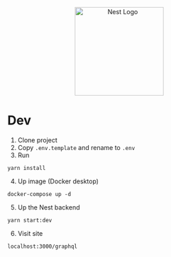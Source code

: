 <p align="center">
  <a href="http://nestjs.com/" target="blank"><img src="https://nestjs.com/img/logo-small.svg" width="200" alt="Nest Logo" /></a>
</p>

# Dev

1. Clone project
2. Copy ```.env.template``` and rename to ```.env```
3. Run
```
yarn install
```
4. Up image (Docker desktop)
```
docker-compose up -d
```
5. Up the Nest backend
```
yarn start:dev
```
6. Visit site
```
localhost:3000/graphql
```